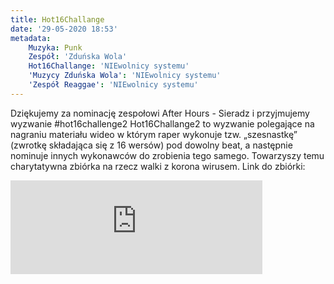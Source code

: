 ```yaml
---
title: Hot16Challange
date: '29-05-2020 18:53'
metadata:
    Muzyka: Punk
    Zespół: 'Zduńska Wola'
    Hot16Challange: 'NIEwolnicy systemu'
    'Muzycy Zduńska Wola': 'NIEwolnicy systemu'
    'Zespół Reaggae': 'NIEwolnicy systemu'
---
```


Dziękujemy za nominację zespołowi After Hours - Sieradz
i przyjmujemy wyzwanie #hot16challenge2 
Hot16Challange2 to wyzwanie polegające na nagraniu materiału wideo w którym raper wykonuje tzw. „szesnastkę” (zwrotkę składająca się z 16 wersów) pod dowolny beat, a następnie nominuje innych wykonawców do zrobienia tego samego.
Towarzyszy temu charytatywna zbiórka na rzecz walki z korona wirusem.
Link do zbiórki:
<a href='https://www.siepomaga.pl/en/hot16challenge' title='Siepomaga.pl - zbiórki charytatywne'>

<div class="video-responsive p-centered">
	<iframe width="80%" height="auto" src="https://www.youtube.com/embed/gBPhQlS8XDA" title="YouTube video player" frameborder="0" allow="accelerometer; autoplay; clipboard-write; encrypted-media;  gyroscope; picture-in-picture" allowfullscreen class="p-centered"></iframe>
</div>